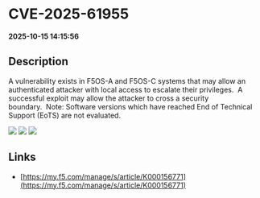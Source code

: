 # CVE-2025-61955

**2025-10-15 14:15:56**

## Description
A vulnerability exists in F5OS-A and F5OS-C systems that may allow an authenticated attacker with local access to escalate their privileges.  A successful exploit may allow the attacker to cross a security boundary.  Note: Software versions which have reached End of Technical Support (EoTS) are not evaluated.

![](https://img.shields.io/static/v1?label=Score&message=8.5&color=red)
![](https://img.shields.io/static/v1?label=Severity&message=HIGH&color=red)
![](https://img.shields.io/static/v1?label=CWE&message=RCE&color=green)

## Links
- [https://my.f5.com/manage/s/article/K000156771](https://my.f5.com/manage/s/article/K000156771)
